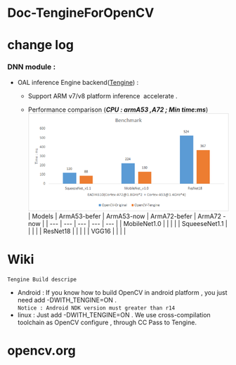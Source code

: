 # Doc-TengineForOpenCV

# change log
### DNN module :

* OAL inference Engine backend([Tengine](https://github.com/OAID/Tengine)) : 
    - Support ARM v7/v8 platform inference  accelerate . 

    -  Performance comparison (***CPU : armA53 ,A72 ; Min time:ms***)
![image](https://github.com/liqi-c/Doc-TengineForOpenCV/blob/master/data/performance.png)
| Models | ArmA53-befer   | ArmA53-now  | ArmA72-befer  | ArmA72 -now  | 
| ---       | ---                  | ---               | ---                 | ---                 |
| MobileNet1.0 |              |                    |                      |
| SqueeseNet1.1 |  |  |  |
| ResNet18 |  |  |  |
| VGG16 |  |  |  |

# Wiki 
```Tengine Build descripe  ``` 
* Android : 
    If  you know how to build OpenCV in android platform , you just need add -DWITH_TENGINE=ON .   
    ``` Notice : Android NDK version must greater than r14 ```
* linux :
    Just add -DWITH_TENGINE=ON . We use cross-compilation toolchain as OpenCV configure , through CC Pass to Tengine. 
    
    
# opencv.org 


